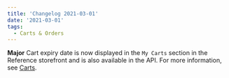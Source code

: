 ```yaml
---
title: 'Changelog 2021-03-01'
date: '2021-03-01'
tags:
  - Carts & Orders
---
```

**Major** Cart expiry date is now displayed in the `My Carts` section in the Reference storefront and is also available in the API. For more information, see [Carts](/docs/commerce-cloud/carts/cart-management/cart-management-overview).
